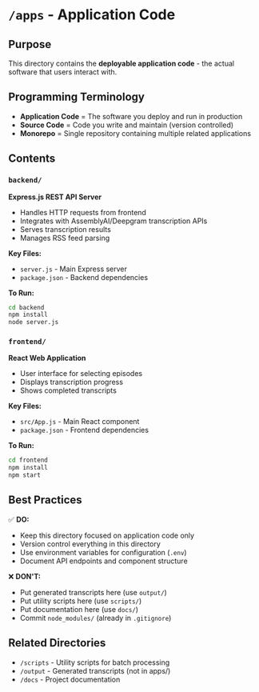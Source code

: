 # `/apps` - Application Code

## Purpose
This directory contains the **deployable application code** - the actual software that users interact with.

## Programming Terminology
- **Application Code** = The software you deploy and run in production
- **Source Code** = Code you write and maintain (version controlled)
- **Monorepo** = Single repository containing multiple related applications

## Contents

### `backend/`
**Express.js REST API Server**
- Handles HTTP requests from frontend
- Integrates with AssemblyAI/Deepgram transcription APIs
- Serves transcription results
- Manages RSS feed parsing

**Key Files:**
- `server.js` - Main Express server
- `package.json` - Backend dependencies

**To Run:**
```bash
cd backend
npm install
node server.js
```

### `frontend/`
**React Web Application**
- User interface for selecting episodes
- Displays transcription progress
- Shows completed transcripts

**Key Files:**
- `src/App.js` - Main React component
- `package.json` - Frontend dependencies

**To Run:**
```bash
cd frontend
npm install
npm start
```

## Best Practices

✅ **DO:**
- Keep this directory focused on application code only
- Version control everything in this directory
- Use environment variables for configuration (`.env`)
- Document API endpoints and component structure

❌ **DON'T:**
- Put generated transcripts here (use `output/`)
- Put utility scripts here (use `scripts/`)
- Put documentation here (use `docs/`)
- Commit `node_modules/` (already in `.gitignore`)

## Related Directories
- `/scripts` - Utility scripts for batch processing
- `/output` - Generated transcripts (not in apps/)
- `/docs` - Project documentation

